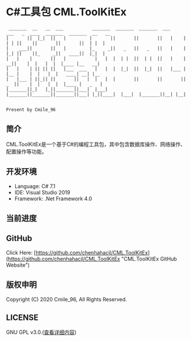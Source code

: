 # C#工具包 CML.ToolKitEx
```
 _______  __   __  ___           _______  _______  _______  ___      ___   _  ____  _______  _______  __   __
|       ||  |_|  ||   |         |       ||       ||       ||   |    |   | | ||    ||       ||       ||  | |  |
|    ___||       ||   |         |_     _||   _   ||   _   ||   |    |   |_| ||    ||_     _||   ____||  |_|  |
|   |    |       ||   |           |   |  |  | |  ||  | |  ||   |    |     __||    |  |   |  |  |____ |__   __|
|   |    | || || ||   |___  ___   |   |  |  |_|  ||  |_|  ||   |___ |    |__ |    |  |   |  |   ____| __| |__
|   |___ | ||_|| ||       ||   |  |   |  |       ||       ||       ||    _  ||    |  |   |  |  |____ |   _   |
|_______||_|   |_||_______||___|  |___|  |_______||_______||_______||___| |_||____|  |___|  |_______||__| |__|

                                                                                              Present by Cmile_96
```

## 简介
CML.ToolKitEx是一个基于C#的编程工具包，其中包含数据库操作、网络操作、配置操作等功能。

## 开发环境
* Language: C# 7.1
* IDE: Visual Studio 2019
* Framework: .Net Framework 4.0

## 当前进度

## GitHub
Click Here: [https://github.com/chenhahacjl/CML.ToolKitEx](https://github.com/chenhahacjl/CML.ToolKitEx "CML.ToolKitEx GitHub Website")

## 版权申明
Copyright (C) 2020 Cmile_96, All Rights Reserved.

## LICENSE
GNU GPL v3.0.([查看详细内容](https://github.com/chenhahacjl/CML.ToolKitEx/blob/master/LICENSE "GNU GPL v3.0"))
